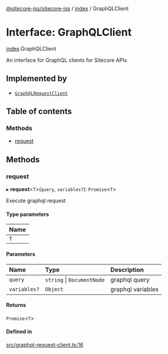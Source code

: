 [@sitecore-jss/sitecore-jss](../README.md) / [index](../modules/index.md) / GraphQLClient

# Interface: GraphQLClient

[index](../modules/index.md).GraphQLClient

An interface for GraphQL clients for Sitecore APIs

## Implemented by

- [`GraphQLRequestClient`](../classes/index.GraphQLRequestClient.md)

## Table of contents

### Methods

- [request](index.GraphQLClient.md#request)

## Methods

### request

▸ **request**<`T`\>(`query`, `variables?`): `Promise`<`T`\>

Execute graphql request

#### Type parameters

| Name |
| :------ |
| `T` |

#### Parameters

| Name | Type | Description |
| :------ | :------ | :------ |
| `query` | `string` \| `DocumentNode` | graphql query |
| `variables?` | `Object` | graphql variables |

#### Returns

`Promise`<`T`\>

#### Defined in

[src/graphql-request-client.ts:16](https://github.com/Sitecore/jss/blob/1150cca52/packages/sitecore-jss/src/graphql-request-client.ts#L16)
